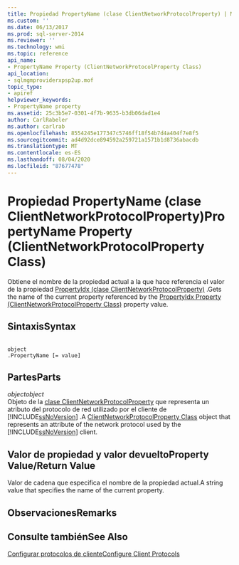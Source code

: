 ```yaml
---
title: Propiedad PropertyName (clase ClientNetworkProtocolProperty) | Microsoft Docs
ms.custom: ''
ms.date: 06/13/2017
ms.prod: sql-server-2014
ms.reviewer: ''
ms.technology: wmi
ms.topic: reference
api_name:
- PropertyName Property (ClientNetworkProtocolProperty Class)
api_location:
- sqlmgmproviderxpsp2up.mof
topic_type:
- apiref
helpviewer_keywords:
- PropertyName property
ms.assetid: 25c3b5e7-0301-4f7b-9635-b3db06dad1e4
author: CarlRabeler
ms.author: carlrab
ms.openlocfilehash: 8554245e177347c5746ff18f54b7d4a404f7e8f5
ms.sourcegitcommit: ad4d92dce894592a259721a1571b1d8736abacdb
ms.translationtype: MT
ms.contentlocale: es-ES
ms.lasthandoff: 08/04/2020
ms.locfileid: "87677478"
---
```

# <a name="propertyname-property-clientnetworkprotocolproperty-class"></a><span data-ttu-id="e517b-102">Propiedad PropertyName (clase ClientNetworkProtocolProperty)</span><span class="sxs-lookup"><span data-stu-id="e517b-102">PropertyName Property (ClientNetworkProtocolProperty Class)</span></span>
  <span data-ttu-id="e517b-103">Obtiene el nombre de la propiedad actual a la que hace referencia el valor de la propiedad [PropertyIdx (clase ClientNetworkProtocolProperty)](clientnetworkprotocolproperty-class.md) .</span><span class="sxs-lookup"><span data-stu-id="e517b-103">Gets the name of the current property referenced by the [PropertyIdx Property (ClientNetworkProtocolProperty Class)](clientnetworkprotocolproperty-class.md) property value.</span></span>  
  
## <a name="syntax"></a><span data-ttu-id="e517b-104">Sintaxis</span><span class="sxs-lookup"><span data-stu-id="e517b-104">Syntax</span></span>  
  
```  
  
object  
.PropertyName [= value]  
```  
  
## <a name="parts"></a><span data-ttu-id="e517b-105">Partes</span><span class="sxs-lookup"><span data-stu-id="e517b-105">Parts</span></span>  
 <span data-ttu-id="e517b-106">*object*</span><span class="sxs-lookup"><span data-stu-id="e517b-106">*object*</span></span>  
 <span data-ttu-id="e517b-107">Objeto de la [clase ClientNetworkProtocolProperty](clientnetworkprotocolproperty-class.md) que representa un atributo del protocolo de red utilizado por el cliente de [!INCLUDE[ssNoVersion](../../../includes/ssnoversion-md.md)] .</span><span class="sxs-lookup"><span data-stu-id="e517b-107">A [ClientNetworkProtocolProperty Class](clientnetworkprotocolproperty-class.md) object that represents an attribute of the network protocol used by the [!INCLUDE[ssNoVersion](../../../includes/ssnoversion-md.md)] client.</span></span>  
  
## <a name="property-valuereturn-value"></a><span data-ttu-id="e517b-108">Valor de propiedad y valor devuelto</span><span class="sxs-lookup"><span data-stu-id="e517b-108">Property Value/Return Value</span></span>  
 <span data-ttu-id="e517b-109">Valor de cadena que especifica el nombre de la propiedad actual.</span><span class="sxs-lookup"><span data-stu-id="e517b-109">A string value that specifies the name of the current property.</span></span>  
  
## <a name="remarks"></a><span data-ttu-id="e517b-110">Observaciones</span><span class="sxs-lookup"><span data-stu-id="e517b-110">Remarks</span></span>  
  
## <a name="see-also"></a><span data-ttu-id="e517b-111">Consulte también</span><span class="sxs-lookup"><span data-stu-id="e517b-111">See Also</span></span>  
 [<span data-ttu-id="e517b-112">Configurar protocolos de cliente</span><span class="sxs-lookup"><span data-stu-id="e517b-112">Configure Client Protocols</span></span>](../../../database-engine/configure-windows/configure-client-protocols.md)  
  
  

